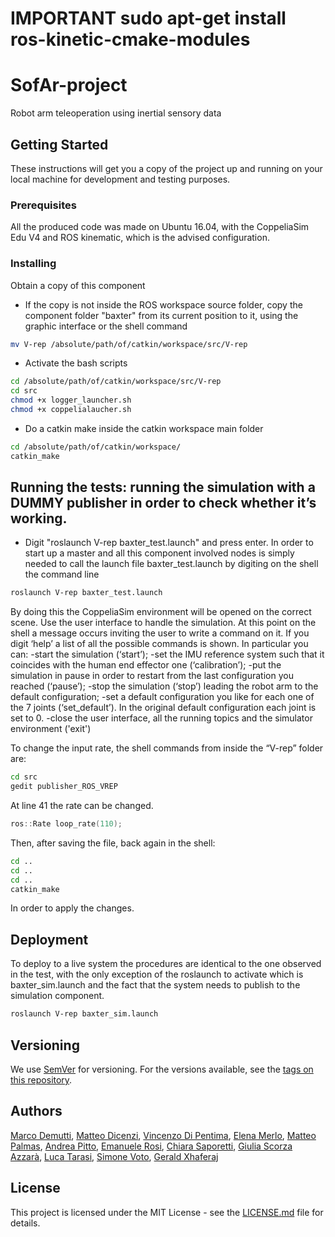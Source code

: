 # IMPORTANT sudo apt-get install ros-kinetic-cmake-modules
# SofAr-project
Robot arm teleoperation using inertial sensory data

## Getting Started

These instructions will get you a copy of the project up and running on your local machine for development and testing purposes.

### Prerequisites

All the produced code was made on Ubuntu 16.04, with the CoppeliaSim Edu V4 and ROS kinematic, which is the advised configuration.

### Installing

Obtain a copy of this component 
- If the copy is not inside the ROS workspace source folder, copy the component folder "baxter" from its current position to it, using the graphic interface or the shell command

```sh
mv V-rep /absolute/path/of/catkin/workspace/src/V-rep
```
- Activate the bash scripts

```sh
cd /absolute/path/of/catkin/workspace/src/V-rep
cd src
chmod +x logger_launcher.sh
chmod +x coppelialaucher.sh
```

- Do a catkin make inside the catkin workspace main folder

```sh
cd /absolute/path/of/catkin/workspace/
catkin_make
```


## Running the tests: running the simulation with a DUMMY publisher in order to check whether it’s working.

- Digit "roslaunch V-rep baxter_test.launch" and press enter.
In order to start up a master and all this component involved nodes is simply needed to call the launch file baxter_test.launch by digiting on the shell the command line

```sh
roslaunch V-rep baxter_test.launch
```

By doing this the CoppeliaSim environment will be opened on the correct scene.
Use the user interface to handle the simulation. At this point on the shell a message occurs inviting the user to write a command on it. If you digit ‘help’ a list of all the possible commands is shown. In particular you can:
	-start the simulation (‘start’);
	-set the IMU reference system such that it coincides with the human end effector one (‘calibration’);
	-put the simulation in pause in order to restart from the last configuration you reached (‘pause’);
	-stop the simulation (‘stop’) leading the robot arm to the default configuration;
	-set a default configuration you like for each one of the 7 joints (‘set_default’). In the original default configuration each joint 		 is set to 0.
	-close the user interface, all the running topics and the simulator environment ('exit')

To change the input rate, the shell commands from inside the “V-rep” folder are:


```sh
cd src
gedit publisher_ROS_VREP
```

At line 41 the rate can be changed.

```cpp
ros::Rate loop_rate(110);
```

Then, after saving the file, back again in the shell:

```sh
cd ..
cd ..
cd ..
catkin_make
```

In order to apply the changes.


## Deployment

To deploy to a live system the procedures are identical to the one observed in the test, with the only exception of the roslaunch to activate which is baxter_sim.launch and the fact that the system needs to publish to the simulation component.

```sh
roslaunch V-rep baxter_sim.launch
```


## Versioning

We use [SemVer](http://semver.org/) for versioning. For the versions available, see the [tags on this repository](https://github.com/your/project/tags). 


## Authors

[Marco Demutti](https://github.com/marcodemutti), [Matteo Dicenzi](https://github.com/mattedicenzi), [Vincenzo Di Pentima](https://github.com/VinDp), [Elena Merlo](https://github.com/RobElena), [Matteo Palmas](https://github.com/Matt98x), [Andrea Pitto](https://github.com/andreabradpitto), [Emanuele Rosi](https://github.com/emanuelericcardo), [Chiara Saporetti](https://github.com/ChiaraSapo), [Giulia Scorza Azzarà](https://github.com/Giulia24091997), [Luca Tarasi](https://github.com/LucaTars), [Simone Voto](https://github.com/Cavalletta98), [Gerald Xhaferaj](https://github.com/Geraldone)


## License

This project is licensed under the MIT License - see the [LICENSE.md](LICENSE.md) file for details.
